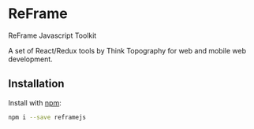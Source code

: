 # ReFrame
ReFrame Javascript Toolkit

A set of React/Redux tools by Think Topography for web and mobile web development.

## Installation

Install with [npm](http://npmjs.com):

```sh
npm i --save reframejs
```
